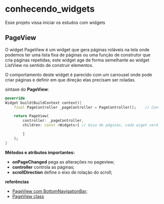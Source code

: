 # conhecendo_widgets

Esse projeto vissa iniciar os estudos com widgets

## PageView
O widget PageView é um widget que gera páginas roláveis ​​na tela onde podemos ter uma lista fixa de páginas ou uma função de construtor que cria páginas repetidas; este widget age de forma semelhante ao widget ListView no sentido de construir elementos.

O comportamento deste widget é parecido com um carrousel onde pode criar páginas e definir em que direção elas precisam ser roladas.

sintaxe do **PageView**:
```dart
@override
Widget build(BuildContext context){
    final PageController _pageController = PageController();    // Controla a pagina

    return PageView(
        controller: _pageController,
        children: const <Widgets>[ // Guia de páginas, cada wiget será uma page

        ]
    );
}
```
**Métodos e atributos importantes:**
- **onPageChanged** pega as alterações no pageview;
- **controller**    controla as páginas;
- **scrollDirection** define o eixo de rolação do scroll;

**referências**
- [PageView com BottomNavigationBar](https://karthikponnam.medium.com/flutter-pageview-withbottomnavigationbar-fb4c87580f6a);
- [PageView class](https://api.flutter.dev/flutter/widgets/PageView-class.html)